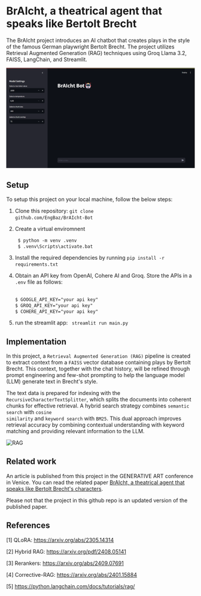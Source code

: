 # BrAIcht, a theatrical agent that speaks like Bertolt Brecht

The BrAIcht project introduces an AI chatbot that creates plays in the style of the famous German playwright Bertolt Brecht. 
The project utilizes Retrieval Augmented Generation (RAG) techniques using Groq Llama 3.2, FAISS, LangChain, and Streamlit.

![brAIcht](images/brAIcht.png)

## Setup

To setup this project on your local machine, follow the below steps:
1. Clone this repository: <code>git clone github.com/EngBaz/BrAIcht-Bot</code>

2. Create a virtual enviromnent
   ```console
    $ python -m venv .venv
    $ .venv\Scripts\activate.bat
    ```
3. Install the required dependencies by running <code>pip install -r requirements.txt</code>

4. Obtain an API key from OpenAI, Cohere AI and Groq. Store the APIs in a <code>.env</code> file as follows:
    ```console
    
    $ GOOGLE_API_KEY="your api key"
    $ GROQ_API_KEY="your api key"
    $ COHERE_API_KEY="your api key"
    ```
5. run the streamlit app: <code> streamlit run main.py </code>

## Implementation

In this project, a <code>Retrieval Augmented Generation (RAG)</code> pipeline is created to extract context from a <code>FAISS</code> vector database containing plays by Bertolt Brecht. This context, together with the chat history, will be refined through prompt engineering and few-shot prompting to help the language model (LLM) generate text in Brecht's style.

The text data is prepared for indexing with the <code>RecursiveCharacterTextSplitter</code>, which splits the documents into coherent chunks for effective retrieval. A hybrid search strategy combines <code>semantic search</code> with <code>cosine similarity</code> and <code>keyword search</code> with <code>BM25</code>. This dual approach improves retrieval accuracy by combining contextual understanding with keyword matching and providing relevant information to the LLM.

![RAG](images/rag_application.png)

## Related work

An article is published from this project in the GENERATIVE ART conference in Venice.
You can read the related paper [BrAIcht, a theatrical agent that speaks like Bertolt Brecht's characters](related_paper/BrAIcht.pdf).

Please not that the project in this github repo is an updated version of the published paper.

## References

[1] QLoRA: https://arxiv.org/abs/2305.14314

[2] Hybrid RAG: https://arxiv.org/pdf/2408.05141

[3] Rerankers: https://arxiv.org/abs/2409.07691

[4] Corrective-RAG: https://arxiv.org/abs/2401.15884

[5] https://python.langchain.com/docs/tutorials/rag/




